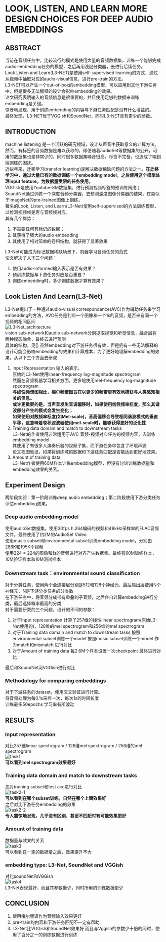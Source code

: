 # LOOK, LISTEN, AND LEARN MORE DESIGN CHOICES FOR DEEP AUDIO EMBEDDINGS
## ABSTRACT
当前在音频任务中，比较流行的模式是使用大量的音频数据集，训练一个能够完成audio-embedding任务的模型，之后再用浅层分类器，去进行后续任务。  
Look Listen and Learn(L3-NET)是使用self-supervised learning的方式，通过从视频中抽取对应的audio-visual信息，进行pre-train的方法。  
L3-NET可以产生一个out-of-box的embedding模型，可以应用到其他下游任务中，但是很多无法解释的设计会影响embedding的效果。  
论文研究表明输入的音频信息是很重要的，并且使用足够的数据来训练embedding是关键。  
惊讶地发现，用于训练embedding的内容与下游任务匹配是没有什么增益的。  
最终发现，L3-NET优于VGGish和SoundNet，同时L3-NET具有更少的参数。  

## INTRODUCTION
machine listening 是一个活跃的研究领域，设计从声音中获取意义的计算方法。  
然而，有标签的音频数据是难以获取的，即便随着audioSet等数据集的公开，可用的数据集也是非常少的，同时很多数据集噪音很高，标签不完备，也造成了端到端训练的困扰。  
近些年来，迁移学习(transfer learning)是解决数据稀缺问题的方法之一。**在迁移学习中，通过大量已有的数据训练一个embedding model，之后使用这个模型处理input feature，为数据量受限的任务使用。**  
VGGish是使用Youtube-8M数据集，进行预测视频标签的预训练网络；SoundNet通过训练一个深度音频分类器，去预测深度图像分类器的结果，在类似于ImageNet的pre-trained图像上训练。  
著名的Look, Listen, and Learn(L3-Net)使用self-supervised的方法训练模型，以检测视频帧是否与音频帧对应。  
其有几个优势：
1. 不需要任何有标记的数据；
2. 其获得了强大的audio embedding
3. 其使用了相对简单的卷积结构，就获得了显著效果

L3-Net可能成为标记数据稀缺场景下，机器学习音频任务的范式  
论文解决了入下三个问题：
1. 使用audio-informed输入表示是否有效果？
2. 预训练数据与下游任务对应是否重要？
3. 训练embedding时，多少训练数据才算有效果？

## Look Listen And Learn(L3-Net)
L3-Net提出了一种通过audio-visual correspondence(AVC)作为辅助任务来学习embedding的方法，AVC任务是判断一个图像和一个1s的音频，是否来自同一个视频的相同区间  
![L3-Net_architecture](img/L3-Net_architecture.png)  
vision sub-network和audio sub-network分别提取视觉和听觉信息，融合层将两种模态融合，最终去进行预测  
具体的结构，见[]
虽然embedding对下游任务很有效，但是扔有一些无法解释的设计可能会影响embedding的效果和计算成本，为了更好地理解embedding的效果，从以下三个方面去研究
1. Input Representation 输入的表示。  
原始的L3-Net使用linear-frequency log-magnitude spectrogram  
然而在音频机器学习相关方面，更多地使用mel-frequency log-magnitude spectrogram  
**与线性频谱图相比，梅尔频谱图旨在以更少的频带更有效地捕获与人类感知相关的信息。**  
**或许更重要的是，当声音发生音调偏移时，如果使用线性频率标度，那么其谐波部分产生的模式会发生变化；**  
**如果使用对数频率标度(如Mel-scale)，音高偏移会导致相同谐波模式的垂直平移，这意味着卷积滤波器使用mel-scale时，能够获得更好的泛化性**  
2. Training data domain and match to downstream tasks  
L3-Net的作者使用非常适用于AVC 音频-视频对应任务的视频内容，去训练embedding model  
其使用了有很多人演奏乐器的视频子集，而下游任务中包含了环境声源  
论文视图验证，如果将训练域的数据和下游任务匹配是否能达到更好地效果。  
3. Amount of training data  
L3-Net作者使用60M样本训练embedding模型，但没有讨论训练数据量和embedding效果的关系。  

## Experiment Design
两阶段实验：第一阶段训练deep audio embedding；第二阶段使用下游分类任务评估embedding效果。  
### Deep audio embedding model
使用audioSet数据集，使用30fps h.264编码的视频和48kHz采样率的FLAC音频文件。最终使用了约2M的AudioSet Video  
使用music subset和environmental subset训练embedding model，分别由286K和195K个视频  
使用224 * 224的图像和1s的音频进行对齐产生数据集。最终有60M训练样本，10M验证样本和10M测试样本  

### Downstream task：environmental sound classification
对于分类任务，使用两个全连接层分别是512和128个神经元，最后输出层使用N个神经元，N是下游分类任务的分类数  
在下游任务中，将音频分成带有重叠的子音频，之后各自计算embedding进行分类，最后选择概率最高的分类  
对于需要研究的三个问题，设计的不同的参数：
1. 对于Input representation 计算了257维的线性linear spectrogram(原始L3-Net使用的)，128维的mel spectrogram和256维的mel spectrogram  
2. 对于Training data domain and match to downstream tasks 按照environmental subset训练一个model 按照music subset训练一个model 作为match和mismatch 进行对比
3. 对于Amount of training data 每2.6M个样本设置一次checkpoint 最终进行对比

最后和SoundNet河VGGish进行对比  
### Methodology for comparing embeddings
对于下游任务的dataset，使用交叉验证进行计算。  
将音频处理为每0.1s采样一次，每次1s的时间长度  
训练最多50epochs 学习率有所波动  

## RESULTS
### Input representation
对比257维linear spectrogram / 128维mel spectrogram / 256维的mel spectrogram  
![task1](img/task1.png)  
**可以看到mel spectrogram效果最好**  
### Training data domain and match to downstream tasks
先对training subset和test acc进行对比  
![task2-1](img/task2-1.png)  
**可以看到在哪个subset训练，自然在哪个上面效果好**  
之后对比下游任务embedding的效果  
![task2-2](img/task2-2.png)  
**令人震惊地发现，几乎没有区别，甚至不匹配时有可能效果更好**  
### Amount of training data
数据量与效果的关系  
![task3](img/task3.png)  
可以看到在一定的数据量之后，效果提升不大  

### embedding type: L3-Net, SoundNet and VGGish
对比soundNet和VGGish  
![task4](img/task4.png)  
L3-Net表现最好，而且其参数量少，同时所用的训练数据更少  

## CONCLUSION
1. 使用梅尔频谱作为音频输入效果更好
2. pre-train的内容和下游任务匹配不一定有帮助
3. L3-Net比VGGish和SoundNet效果好 而且与Vggish的参数少十倍的同时，使用了百分之一的训练数据进行训练